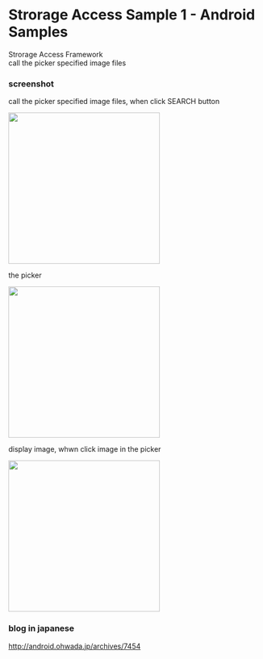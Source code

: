 Strorage Access Sample 1 - Android Samples
===============

Strorage Access Framework <br/>
call the picker specified image files <br/>

### screenshot <br/>
call the picker specified image files, when click SEARCH button

<image src="https://raw.githubusercontent.com/ohwada/Android_Samples/master/StrageAccessSample1/screenshot/screenshot_strage_access_main.png" width="300" /><br/>

the picker<br/>

<image src="https://raw.githubusercontent.com/ohwada/Android_Samples/master/StorageAccessSample1/screenshot/screenshot_strage_access_picker.png" width="300" /><br/>


display image, whwn click image in  the picker<br/>

<image src="https://raw.githubusercontent.com/ohwada/Android_Samples/master/StrageAccessSample1/screenshot/screenshot_strage_access_image.png" width="300" /><br/>

### blog in japanese
http://android.ohwada.jp/archives/7454
